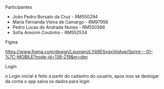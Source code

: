 Participantes

- João Pedro Borsato da Cruz - RM550294
- Maria Fernanda Vieira de Camargo - RM97956
- Pedro Lucas de Andrade Nunes - RM550366
- Sofia Amorim Coutinho - RM552534

Figma

https://www.figma.com/design/LpumenzLY49ESvgxjVoAxe/Sprint---01-%7C-MOBILE?node-id=138-219&m=dev


Login

o Login inicial é feito a partir do cadastro do usuario, apos isso se deslogar da conta o app salva os dados para login

